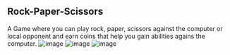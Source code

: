 ## Rock-Paper-Scissors
A Game where you can play rock, paper, scissors against the computer or local opponent and earn coins that help you gain abilities agains the computer.
![image](https://user-images.githubusercontent.com/84081765/159619406-3467175e-ae22-45f6-9364-c4360512d250.png)
![image](https://user-images.githubusercontent.com/84081765/159619433-ce3df228-feb9-4e9d-86bc-c451b8f560da.png)
![image](https://user-images.githubusercontent.com/84081765/159619475-c4b84cac-0805-4186-8693-1623011605ef.png)
